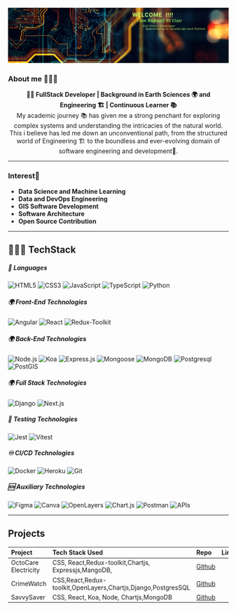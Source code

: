 ![](./assets/Banner.png)<br>
### About me 👨🏽‍🔧
<div align="center">
<strong>👩‍💻 FullStack Developer | Background in Earth Sciences 🌍 and Engineering 🏗️  | Continuous Learner 📚</strong><br>
My academic journey 📚 has given me a strong penchant for exploring complex systems and understanding the intricacies of the natural world. This i believe has led me down an unconventional path, from the structured world of Engineering 🏗️ to the boundless and ever-evolving domain of software engineering and development📅.
<br>
</div>

---
### Interest🧠
<ul >
  <li><strong >Data Science and Machine Learning</strong></li>
  <li><strong >Data and DevOps Engineering</strong></li>
  <li><strong >GIS Software Development </strong></li>
  <li><strong >Software Architecture</strong></li>
  <li><strong >Open Source Contribution</strong></li>
</ul>

---
##  🧑🏽‍💻 TechStack
##### 🧰 Languages
![HTML5](https://img.shields.io/badge/HTML5-E34F26?style=flat&logo=html5&logoColor=white) ![CSS3](https://img.shields.io/badge/CSS3-1572B6?style=flat&logo=css3&logoColor=white) ![JavaScript](https://img.shields.io/badge/JavaScript-F7DF1E?style=flat&logo=javascript&logoColor=black) ![TypeScript](https://img.shields.io/badge/TypeScript-3178C6?style=flat&logo=typescript&logoColor=white) ![Python](https://img.shields.io/badge/Python-3776AB?style=flat&logo=python&logoColor=white)

##### 🌍 Front-End Technologies
![Angular](https://img.shields.io/badge/Angular-DD0031?style=flat&logo=angular&logoColor=white) ![React](https://img.shields.io/badge/React-informational?style=flat&logo=react&logoColor=white&color=1d00ff) ![Redux-Toolkit](https://img.shields.io/badge/Redux_Toolkit-764ABC?style=flat&logo=redux&logoColor=white)

##### 🌍 Back-End Technologies
![Node.js](https://img.shields.io/badge/Node.js-339933?style=flat&logo=node.js&logoColor=white) ![Koa](https://img.shields.io/badge/Koa-33333D?style=flat) ![Express.js](https://img.shields.io/badge/Express.js-000000?style=flat&logo=expresslogoColor=white)  ![Mongoose](https://img.shields.io/badge/Mongoose-800?style=flat) ![MongoDB](https://img.shields.io/badge/MongoDB-4EA94B?style=flat&logo=mongodb&logoColor=white) ![Postgresql](https://img.shields.io/badge/Postgresql-316192?style=flat&logo=postgresql&logoColor=white) ![PostGIS](https://img.shields.io/badge/PostGIS-4169E1?style=flat&logo=postgresql&logoColor=white)

##### 🌍 Full Stack Technologies
![Django](https://img.shields.io/badge/Django-092E20?style=flat&logo=django&logoColor=white) ![Next.js](https://img.shields.io/badge/Next.js-000000?style=flat&logo=next.js&logoColor=white)

##### 🧪 Testing Technologies
![Jest](https://img.shields.io/badge/Jest-C21325?style=flat&logo=jest&logoColor=white) ![Vitest](https://img.shields.io/badge/Vitest-4C51BF?style=flat&logo=vitest&logoColor=white)

##### ♾️ CI/CD Technologies
![Docker](https://img.shields.io/badge/Docker-2496ED?style=flat&logo=docker&logoColor=white) ![Heroku](https://img.shields.io/badge/Heroku-430098?style=flat&logo=heroku&logoColor=white) ![Git](https://img.shields.io/badge/Git-F05032?style=flat&logo=git&logoColor=white)

##### 🆘 Auxiliary Technologies
![Figma](https://img.shields.io/badge/Figma-F24E1E?style=flat&logo=figma&logoColor=white) ![Canva](https://img.shields.io/badge/Canva-00C4CC?style=flat&logo=canva&logoColor=white) ![OpenLayers](https://img.shields.io/badge/OpenLayers-1F6B75?style=flat&logo=openlayers&logoColor=white)  ![Chart.js](https://img.shields.io/badge/Chart.js-FF6384?style=flat&logo=chart.js&logoColor=white) ![Postman](https://img.shields.io/badge/Postman-FF6C37?style=flat&logo=postman&logoColor=white) ![APIs](https://img.shields.io/badge/External-APIs-FF0603?style=flat&logo=api&logoColor=white)
<BR>

---

## Projects
<div align="center">

|Project                 | Tech Stack Used                                           | Repo                                                                    | Link                                                              |
|:-----------------------|:-------------------------------------------------|:------------------------------------------------------------------------|:------------------------------------------------------------------|
| OctoCare Electricity  |  CSS, React,Redux-toolkit,Chartjs, Expressjs,MangoDB,                   | [Github](https://github.com/RodwellStClair/OctoCare-Agile-Electricity.git)        |
|CrimeWatch | CSS,React,Redux-toolkit,OpenLayers,Chartjs,Django,PostgresSQL|[Github](https://github.com/RodwellStClair/CrimeWatch.git) |
|SavvySaver | CSS, React, Koa, Node, Chartjs,MongoDB |[Github](https://github.com/Georrgy/Savvy-Saver.git) |
</div>
